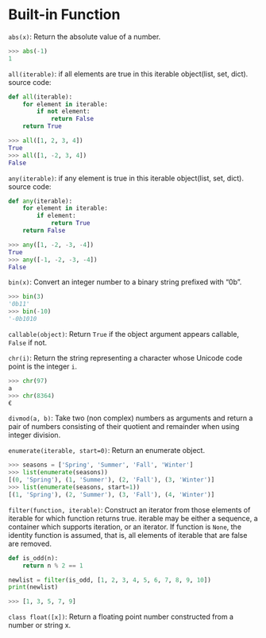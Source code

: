 # Built-in Function

`abs(x)`: Return the absolute value of a number.

```python
>>> abs(-1)
1
```

`all(iterable)`: if all elements are true in this iterable object(list, set, dict).
source code:

```python
def all(iterable):
    for element in iterable:
        if not element:
            return False
    return True

>>> all([1, 2, 3, 4])
True
>>> all([1, -2, 3, 4])
False
```

`any(iterable)`: if any element is true in this iterable object(list, set, dict).
source code:

```python
def any(iterable):
    for element in iterable:
        if element:
            return True
    return False

>>> any([1, -2, -3, -4])
True
>>> any([-1, -2, -3, -4])
False
```

`bin(x)`: Convert an integer number to a binary string prefixed with “0b”.

```python
>>> bin(3)
'0b11'
>>> bin(-10)
'-0b1010
```

`callable(object)`: Return `True` if the object argument appears callable, `False` if not.

`chr(i)`: Return the string representing a character whose Unicode code point is the integer `i`.

```python
>>> chr(97)
a
>>> chr(8364)
€
```

`divmod(a, b)`: Take two (non complex) numbers as arguments and return a pair of numbers consisting of their quotient and remainder when using integer division.

`enumerate(iterable, start=0)`: Return an enumerate object.

```python
>>> seasons = ['Spring', 'Summer', 'Fall', 'Winter']
>>> list(enumerate(seasons))
[(0, 'Spring'), (1, 'Summer'), (2, 'Fall'), (3, 'Winter')]
>>> list(enumerate(seasons, start=1))
[(1, 'Spring'), (2, 'Summer'), (3, 'Fall'), (4, 'Winter')]
```

`filter(function, iterable)`: Construct an iterator from those elements of iterable for which function returns true. iterable may be either a sequence, a container which supports iteration, or an iterator. If function is `None`, the identity function is assumed, that is, all elements of iterable that are false are removed.

```python
def is_odd(n):
    return n % 2 == 1

newlist = filter(is_odd, [1, 2, 3, 4, 5, 6, 7, 8, 9, 10])
print(newlist)

>>> [1, 3, 5, 7, 9]
```

`class float([x])`: Return a floating point number constructed from a number or string x.


